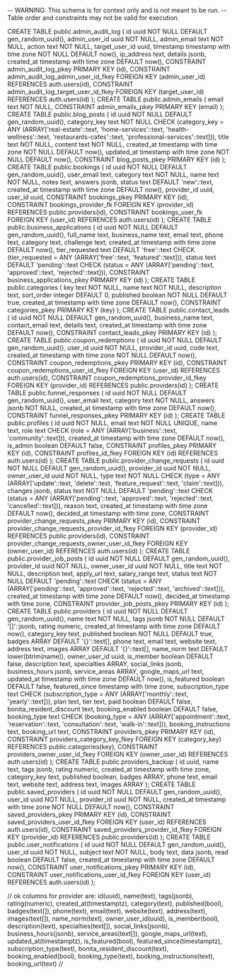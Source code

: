 -- WARNING: This schema is for context only and is not meant to be run.
-- Table order and constraints may not be valid for execution.

CREATE TABLE public.admin_audit_log (
  id uuid NOT NULL DEFAULT gen_random_uuid(),
  admin_user_id uuid NOT NULL,
  admin_email text NOT NULL,
  action text NOT NULL,
  target_user_id uuid,
  timestamp timestamp with time zone NOT NULL DEFAULT now(),
  ip_address text,
  details jsonb,
  created_at timestamp with time zone DEFAULT now(),
  CONSTRAINT admin_audit_log_pkey PRIMARY KEY (id),
  CONSTRAINT admin_audit_log_admin_user_id_fkey FOREIGN KEY (admin_user_id) REFERENCES auth.users(id),
  CONSTRAINT admin_audit_log_target_user_id_fkey FOREIGN KEY (target_user_id) REFERENCES auth.users(id)
);
CREATE TABLE public.admin_emails (
  email text NOT NULL,
  CONSTRAINT admin_emails_pkey PRIMARY KEY (email)
);
CREATE TABLE public.blog_posts (
  id uuid NOT NULL DEFAULT gen_random_uuid(),
  category_key text NOT NULL CHECK (category_key = ANY (ARRAY['real-estate'::text, 'home-services'::text, 'health-wellness'::text, 'restaurants-cafes'::text, 'professional-services'::text])),
  title text NOT NULL,
  content text NOT NULL,
  created_at timestamp with time zone NOT NULL DEFAULT now(),
  updated_at timestamp with time zone NOT NULL DEFAULT now(),
  CONSTRAINT blog_posts_pkey PRIMARY KEY (id)
);
CREATE TABLE public.bookings (
  id uuid NOT NULL DEFAULT gen_random_uuid(),
  user_email text,
  category text NOT NULL,
  name text NOT NULL,
  notes text,
  answers jsonb,
  status text DEFAULT 'new'::text,
  created_at timestamp with time zone DEFAULT now(),
  provider_id uuid,
  user_id uuid,
  CONSTRAINT bookings_pkey PRIMARY KEY (id),
  CONSTRAINT bookings_provider_fk FOREIGN KEY (provider_id) REFERENCES public.providers(id),
  CONSTRAINT bookings_user_fk FOREIGN KEY (user_id) REFERENCES auth.users(id)
);
CREATE TABLE public.business_applications (
  id uuid NOT NULL DEFAULT gen_random_uuid(),
  full_name text,
  business_name text,
  email text,
  phone text,
  category text,
  challenge text,
  created_at timestamp with time zone DEFAULT now(),
  tier_requested text DEFAULT 'free'::text CHECK (tier_requested = ANY (ARRAY['free'::text, 'featured'::text])),
  status text DEFAULT 'pending'::text CHECK (status = ANY (ARRAY['pending'::text, 'approved'::text, 'rejected'::text])),
  CONSTRAINT business_applications_pkey PRIMARY KEY (id)
);
CREATE TABLE public.categories (
  key text NOT NULL,
  name text NOT NULL,
  description text,
  sort_order integer DEFAULT 0,
  published boolean NOT NULL DEFAULT true,
  created_at timestamp with time zone DEFAULT now(),
  CONSTRAINT categories_pkey PRIMARY KEY (key)
);
CREATE TABLE public.contact_leads (
  id uuid NOT NULL DEFAULT gen_random_uuid(),
  business_name text,
  contact_email text,
  details text,
  created_at timestamp with time zone DEFAULT now(),
  CONSTRAINT contact_leads_pkey PRIMARY KEY (id)
);
CREATE TABLE public.coupon_redemptions (
  id uuid NOT NULL DEFAULT gen_random_uuid(),
  user_id uuid NOT NULL,
  provider_id uuid,
  code text,
  created_at timestamp with time zone NOT NULL DEFAULT now(),
  CONSTRAINT coupon_redemptions_pkey PRIMARY KEY (id),
  CONSTRAINT coupon_redemptions_user_id_fkey FOREIGN KEY (user_id) REFERENCES auth.users(id),
  CONSTRAINT coupon_redemptions_provider_id_fkey FOREIGN KEY (provider_id) REFERENCES public.providers(id)
);
CREATE TABLE public.funnel_responses (
  id uuid NOT NULL DEFAULT gen_random_uuid(),
  user_email text,
  category text NOT NULL,
  answers jsonb NOT NULL,
  created_at timestamp with time zone DEFAULT now(),
  CONSTRAINT funnel_responses_pkey PRIMARY KEY (id)
);
CREATE TABLE public.profiles (
  id uuid NOT NULL,
  email text NOT NULL UNIQUE,
  name text,
  role text CHECK (role = ANY (ARRAY['business'::text, 'community'::text])),
  created_at timestamp with time zone DEFAULT now(),
  is_admin boolean DEFAULT false,
  CONSTRAINT profiles_pkey PRIMARY KEY (id),
  CONSTRAINT profiles_id_fkey FOREIGN KEY (id) REFERENCES auth.users(id)
);
CREATE TABLE public.provider_change_requests (
  id uuid NOT NULL DEFAULT gen_random_uuid(),
  provider_id uuid NOT NULL,
  owner_user_id uuid NOT NULL,
  type text NOT NULL CHECK (type = ANY (ARRAY['update'::text, 'delete'::text, 'feature_request'::text, 'claim'::text])),
  changes jsonb,
  status text NOT NULL DEFAULT 'pending'::text CHECK (status = ANY (ARRAY['pending'::text, 'approved'::text, 'rejected'::text, 'cancelled'::text])),
  reason text,
  created_at timestamp with time zone DEFAULT now(),
  decided_at timestamp with time zone,
  CONSTRAINT provider_change_requests_pkey PRIMARY KEY (id),
  CONSTRAINT provider_change_requests_provider_id_fkey FOREIGN KEY (provider_id) REFERENCES public.providers(id),
  CONSTRAINT provider_change_requests_owner_user_id_fkey FOREIGN KEY (owner_user_id) REFERENCES auth.users(id)
);
CREATE TABLE public.provider_job_posts (
  id uuid NOT NULL DEFAULT gen_random_uuid(),
  provider_id uuid NOT NULL,
  owner_user_id uuid NOT NULL,
  title text NOT NULL,
  description text,
  apply_url text,
  salary_range text,
  status text NOT NULL DEFAULT 'pending'::text CHECK (status = ANY (ARRAY['pending'::text, 'approved'::text, 'rejected'::text, 'archived'::text])),
  created_at timestamp with time zone DEFAULT now(),
  decided_at timestamp with time zone,
  CONSTRAINT provider_job_posts_pkey PRIMARY KEY (id)
);
CREATE TABLE public.providers (
  id uuid NOT NULL DEFAULT gen_random_uuid(),
  name text NOT NULL,
  tags jsonb NOT NULL DEFAULT '[]'::jsonb,
  rating numeric,
  created_at timestamp with time zone DEFAULT now(),
  category_key text,
  published boolean NOT NULL DEFAULT true,
  badges ARRAY DEFAULT '{}'::text[],
  phone text,
  email text,
  website text,
  address text,
  images ARRAY DEFAULT '{}'::text[],
  name_norm text DEFAULT lower(btrim(name)),
  owner_user_id uuid,
  is_member boolean DEFAULT false,
  description text,
  specialties ARRAY,
  social_links jsonb,
  business_hours jsonb,
  service_areas ARRAY,
  google_maps_url text,
  updated_at timestamp with time zone DEFAULT now(),
  is_featured boolean DEFAULT false,
  featured_since timestamp with time zone,
  subscription_type text CHECK (subscription_type = ANY (ARRAY['monthly'::text, 'yearly'::text])),
  plan text,
  tier text,
  paid boolean DEFAULT false,
  bonita_resident_discount text,
  booking_enabled boolean DEFAULT false,
  booking_type text CHECK (booking_type = ANY (ARRAY['appointment'::text, 'reservation'::text, 'consultation'::text, 'walk-in'::text])),
  booking_instructions text,
  booking_url text,
  CONSTRAINT providers_pkey PRIMARY KEY (id),
  CONSTRAINT providers_category_key_fkey FOREIGN KEY (category_key) REFERENCES public.categories(key),
  CONSTRAINT providers_owner_user_id_fkey FOREIGN KEY (owner_user_id) REFERENCES auth.users(id)
);
CREATE TABLE public.providers_backup (
  id uuid,
  name text,
  tags jsonb,
  rating numeric,
  created_at timestamp with time zone,
  category_key text,
  published boolean,
  badges ARRAY,
  phone text,
  email text,
  website text,
  address text,
  images ARRAY
);
CREATE TABLE public.saved_providers (
  id uuid NOT NULL DEFAULT gen_random_uuid(),
  user_id uuid NOT NULL,
  provider_id uuid NOT NULL,
  created_at timestamp with time zone NOT NULL DEFAULT now(),
  CONSTRAINT saved_providers_pkey PRIMARY KEY (id),
  CONSTRAINT saved_providers_user_id_fkey FOREIGN KEY (user_id) REFERENCES auth.users(id),
  CONSTRAINT saved_providers_provider_id_fkey FOREIGN KEY (provider_id) REFERENCES public.providers(id)
);
CREATE TABLE public.user_notifications (
  id uuid NOT NULL DEFAULT gen_random_uuid(),
  user_id uuid NOT NULL,
  subject text NOT NULL,
  body text,
  data jsonb,
  read boolean DEFAULT false,
  created_at timestamp with time zone DEFAULT now(),
  CONSTRAINT user_notifications_pkey PRIMARY KEY (id),
  CONSTRAINT user_notifications_user_id_fkey FOREIGN KEY (user_id) REFERENCES auth.users(id)
);

// ok columns for provider are: id(uuid), name(text), tags(jsonb), rating(numeric), created_at(timestamptz), category(text), published(bool), badges(text[]), phone(text), email(text), website(text), address(text), images(text[]), name_norm(text), owner_user_id(uuid), is_member(bool), description(text), specialties(text[]), social_links(jsonb), business_hours(jsonb), service_areas(text[]), google_maps_url(text), updated_at(timestamptz), is_featured(bool), featured_since(timestamptz), subscription_type(text), bonita_resident_discount(text), booking_enabled(bool), booking_type(text), booking_instructions(text), booking_url(text) //